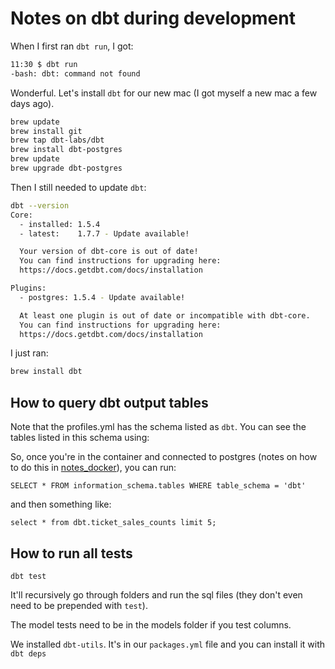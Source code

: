 # Notes on dbt during development

When I first ran `dbt run`, I got:

```bash
11:30 $ dbt run
-bash: dbt: command not found
```

Wonderful. Let's install `dbt` for our new mac (I got myself a new mac a few days ago).

```bash
brew update
brew install git
brew tap dbt-labs/dbt
brew install dbt-postgres
brew update
brew upgrade dbt-postgres
```

Then I still needed to update `dbt`:

```bash
dbt --version
Core:
  - installed: 1.5.4
  - latest:    1.7.7 - Update available!

  Your version of dbt-core is out of date!
  You can find instructions for upgrading here:
  https://docs.getdbt.com/docs/installation

Plugins:
  - postgres: 1.5.4 - Update available!

  At least one plugin is out of date or incompatible with dbt-core.
  You can find instructions for upgrading here:
  https://docs.getdbt.com/docs/installation
```

I just ran:

```bash
brew install dbt
```


## How to query dbt output tables

Note that the profiles.yml has the schema listed as `dbt`. You can see the tables listed in this schema using:

So, once you're in the container and connected to postgres (notes on how to do this in [notes_docker](./notes_dbt.md)), you can run:

```postgresql
SELECT * FROM information_schema.tables WHERE table_schema = 'dbt'
```

and then something like:
```postgresql
select * from dbt.ticket_sales_counts limit 5;
```

## How to run all tests

```
dbt test
```

It'll recursively go through folders and run the sql files (they don't even need to be prepended with `test`).

The model tests need to be in the models folder if you test columns.

We installed `dbt-utils`. It's in our `packages.yml` file and you can install it with `dbt deps`
